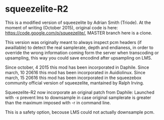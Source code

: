 # squeezelite-R2

This is a modified version of squeezelite by Adrian Smith (Triode). 
At the moment of writing (October 2015), original code is here: https://code.google.com/p/squeezelite/, MASTER branch here is a clone.

This version was originally meant to always inspect pcm headers (if awaillable)  to detect the real samplerate, depth and endianess,
in order to override the wrong information coming form the server when transcoding or upsampling, this  way you could save encodind 
after upsampling on LMS.

Since october, 4 2015 this mod has been incorporated in Daphile.
Since march,  10 20616 this mod has been incorporated in Auidiolinux.
Since march,  15 20616 this mod has been incorporated in the squeezebox community official version of squeezelite, mantained by Ralph Irving.

Squeezelite-R2 now incorporate an original patch from Daphile: Launched with -x prevent lms to downsample in case original samplerate is greater than the maximum imposed with -r in command line. 

This is a safety option, becouse LMS could not actually downsample pcm.
